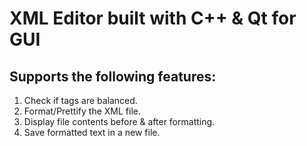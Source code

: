 # XML Editor built with C++ & Qt for GUI
## Supports the following features:
1. Check if tags are balanced.
2. Format/Prettify the XML file.
3. Display file contents before & after formatting.
4. Save formatted text in a new file.
